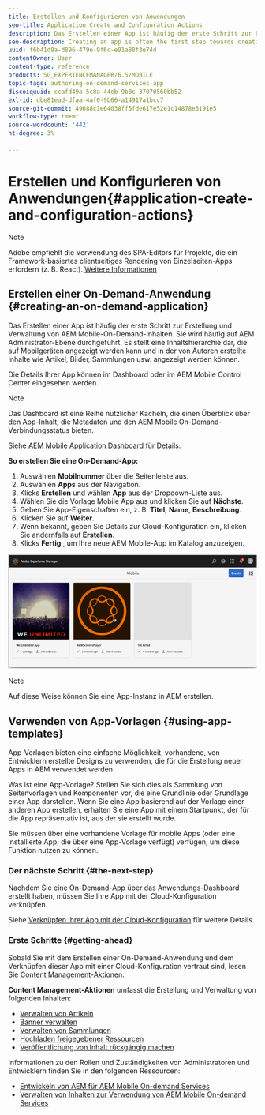 ```yaml
---
title: Erstellen und Konfigurieren von Anwendungen
seo-title: Application Create and Configuration Actions
description: Das Erstellen einer App ist häufig der erste Schritt zur Erstellung und Verwaltung von AEM Mobile-On-Demand-Inhalten. Auf dieser Seite erfahren Sie mehr.
seo-description: Creating an app is often the first step towards creating and managing AEM Mobile On-Demand content. Follow this page to learn more.
uuid: f6b41d9a-d896-479e-9f6c-e91a88f3e74d
contentOwner: User
content-type: reference
products: SG_EXPERIENCEMANAGER/6.5/MOBILE
topic-tags: authoring-on-demand-services-app
discoiquuid: ccafd49a-5c8a-44eb-9b0c-37070560bb52
exl-id: dbe81ead-dfaa-4af0-9b66-a14917a1bcc7
source-git-commit: 49688c1e64038ff5fde617e52e1c14878e3191e5
workflow-type: tm+mt
source-wordcount: '442'
ht-degree: 3%

---
```


# Erstellen und Konfigurieren von Anwendungen{#application-create-and-configuration-actions}

>[!NOTE]
>
>Adobe empfiehlt die Verwendung des SPA-Editors für Projekte, die ein Framework-basiertes clientseitiges Rendering von Einzelseiten-Apps erfordern (z. B. React). [Weitere Informationen](/help/sites-developing/spa-overview.md)

## Erstellen einer On-Demand-Anwendung {#creating-an-on-demand-application}

Das Erstellen einer App ist häufig der erste Schritt zur Erstellung und Verwaltung von AEM Mobile-On-Demand-Inhalten. Sie wird häufig auf AEM Administrator-Ebene durchgeführt. Es stellt eine Inhaltshierarchie dar, die auf Mobilgeräten angezeigt werden kann und in der von Autoren erstellte Inhalte wie Artikel, Bilder, Sammlungen usw. angezeigt werden können.

Die Details Ihrer App können im Dashboard oder im AEM Mobile Control Center eingesehen werden.

>[!NOTE]
>
>Das Dashboard ist eine Reihe nützlicher Kacheln, die einen Überblick über den App-Inhalt, die Metadaten und den AEM Mobile On-Demand-Verbindungsstatus bieten.
>
>Siehe [AEM Mobile Application Dashboard](/help/mobile/mobile-apps-ondemand-application-dashboard.md) für Details.

**So erstellen Sie eine On-Demand-App:**

1. Auswählen **Mobilnummer** über die Seitenleiste aus.
1. Auswählen **Apps** aus der Navigation.
1. Klicks **Erstellen** und wählen **App** aus der Dropdown-Liste aus.
1. Wählen Sie die Vorlage Mobile App aus und klicken Sie auf **Nächste**.
1. Geben Sie App-Eigenschaften ein, z. B. **Titel**, **Name**, **Beschreibung**.
1. Klicken Sie auf **Weiter**.
1. Wenn bekannt, geben Sie Details zur Cloud-Konfiguration ein, klicken Sie andernfalls auf **Erstellen**.
1. Klicks **Fertig** , um Ihre neue AEM Mobile-App im Katalog anzuzeigen.

![chlimage_1](assets/chlimage_1.gif)

>[!NOTE]
>
>Auf diese Weise können Sie eine App-Instanz in AEM erstellen.

## Verwenden von App-Vorlagen {#using-app-templates}

App-Vorlagen bieten eine einfache Möglichkeit, vorhandene, von Entwicklern erstellte Designs zu verwenden, die für die Erstellung neuer Apps in AEM verwendet werden.

Was ist eine App-Vorlage? Stellen Sie sich dies als Sammlung von Seitenvorlagen und Komponenten vor, die eine Grundlinie oder Grundlage einer App darstellen.
Wenn Sie eine App basierend auf der Vorlage einer anderen App erstellen, erhalten Sie eine App mit einem Startpunkt, der für die App repräsentativ ist, aus der sie erstellt wurde.

Sie müssen über eine vorhandene Vorlage für mobile Apps (oder eine installierte App, die über eine App-Vorlage verfügt) verfügen, um diese Funktion nutzen zu können.

### Der nächste Schritt {#the-next-step}

Nachdem Sie eine On-Demand-App über das Anwendungs-Dashboard erstellt haben, müssen Sie Ihre App mit der Cloud-Konfiguration verknüpfen.

Siehe [Verknüpfen Ihrer App mit der Cloud-Konfiguration](/help/mobile/mobile-on-demand-associating-an-on-demand-app-to-cloud-configuration.md) für weitere Details.

### Erste Schritte {#getting-ahead}

Sobald Sie mit dem Erstellen einer On-Demand-Anwendung und dem Verknüpfen dieser App mit einer Cloud-Konfiguration vertraut sind, lesen Sie [Content Management-Aktionen](/help/mobile/mobile-apps-ondemand-manage-content-ondemand.md).

**Content Management-Aktionen** umfasst die Erstellung und Verwaltung von folgenden Inhalten:

* [Verwalten von Artikeln](/help/mobile/mobile-on-demand-managing-articles.md)
* [Banner verwalten](/help/mobile/mobile-on-demand-managing-banners.md)
* [Verwalten von Sammlungen](/help/mobile/mobile-on-demand-managing-collections.md)
* [Hochladen freigegebener Ressourcen](/help/mobile/mobile-on-demand-shared-resources.md)
* [Veröffentlichung von Inhalt rückgängig machen](/help/mobile/mobile-on-demand-publishing-unpublishing.md)

Informationen zu den Rollen und Zuständigkeiten von Administratoren und Entwicklern finden Sie in den folgenden Ressourcen:

* [Entwickeln von AEM für AEM Mobile On-demand Services](/help/mobile/aem-mobile-on-demand.md)
* [Verwalten von Inhalten zur Verwendung von AEM Mobile On-demand Services](/help/mobile/aem-mobile.md)
